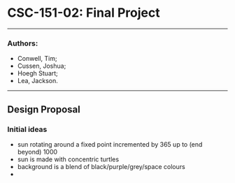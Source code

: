 # CSC-151-02: Final Project
------------------------------------------------
### Authors:
* Conwell, Tim;
* Cussen, Joshua;
* Hoegh Stuart;
* Lea, Jackson.

------------------------------------------------
## Design Proposal
### Initial ideas
* sun rotating around a fixed point incremented by 365 up to (end beyond) 1000
* sun is made with concentric turtles
* background is a blend of black/purple/grey/space colours
* 
